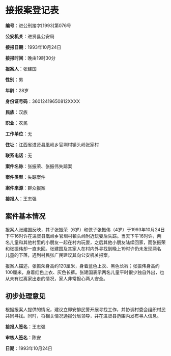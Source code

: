 # 接报案登记表

**编号**：进公刑接字[1993]第076号

**公安机关**：进贤县公安局

**接报日期**：1993年10月24日

**接报时间**：晚由19时30分

**报案人**：张建国

**性别**：男

**年龄**：28岁

**身份证号码**：36012419650812XXXX

**民族**：汉族

**职业**：农民

**工作单位**：无

**住址**：江西省进贤县凰岭乡官圳村镇头岭张家村

**联系电话**：无

**案件名称**：张振荣、张振伟失踪案

**案件类型**：失踪案件

**案件来源**：群众报案

**接报人**：王志强

## 案件基本情况

报案人张建国反映，其子张振荣（6岁）和侠子张振伟（4岁）于1993年10月24日下午16时许在进贤县凰岭乡官圳村镇头岭附近玩耍后失踪。当天下午16时许，两名儿童和其他村里的小朋友一起在村内玩耍，之后其他小朋友陆续回家，而张振荣和张振伟却一直未回。张建国及其家人在村内外寻找到晚上19时许仍未发现两名儿童的下落，遇到村民张广民建议其向公安机关报案。

报案人描述，张振荣身高约120厘米，身着蓝色上衣、黑色长裤；张振伟身高约100厘米，身着红色上衣、灰色长裤。张建国表示两名儿童平时很少独自外出，也从未有过离家出走的情况，家人非常担心两人安全。

## 初步处理意见

根据报案人提供的情况，建议立即安排民警开展寻找工作，并协调村委会组织村民共同寻找。同时，将相关情况通报分局领导，并在进贤县范围内发布寻人信息。

**接报人签名**：王志强

**审核人签名**：陈安

**日期**：1993年10月24日